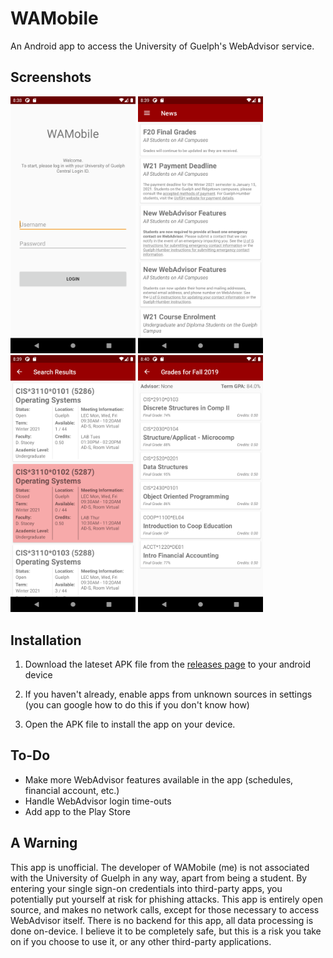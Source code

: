 # WAMobile
An Android app to access the University of Guelph's WebAdvisor service.

## Screenshots

<p float="left">
  <img src="screenshots/login.png?raw=true" width="200" />
  <img src="screenshots/news.png?raw=true" width="200" />
  <img src="screenshots/search-for-sections.png?raw=true" width="200" />
  <img src="screenshots/grades.png?raw=true" width="200" />
</p>

## Installation
1. Download the lateset APK file from the [releases page](https://github.com/ryangwsimmons/WAMobile/releases) to your android device

2. If you haven't already, enable apps from unknown sources in settings (you can google how to do this if you don't know how)

3. Open the APK file to install the app on your device.


## To-Do
- Make more WebAdvisor features available in the app (schedules, financial account, etc.)
- Handle WebAdvisor login time-outs
- Add app to the Play Store

## A Warning
This app is unofficial. The developer of WAMobile (me) is not associated with the University of Guelph in any way, apart from being a student. By entering your single sign-on credentials into third-party apps, you potentially put yourself at risk for phishing attacks. This app is entirely open source, and makes no network calls, except for those necessary to access WebAdvisor itself. There is no backend for this app, all data processing is done on-device. I believe it to be completely safe, but this is a risk you take on if you choose to use it, or any other third-party applications.
